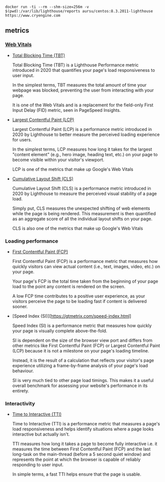 ###

```
docker run -ti --rm --shm-size=256m -v $(pwd):/var/lib/lighthouse/reports aursu/centos:8.3.2011-lighthouse https://www.cryengine.com
```

## metrics

### [Web Vitals](https://web.dev/vitals/)

* [Total Blocking Time (TBT)](https://gtmetrix.com/total-blocking-time.html)

  Total Blocking Time (TBT) is a Lighthouse Performance metric introduced in
  2020 that quantifies your page's load responsiveness to user input.

  In the simplest terms, TBT measures the total amount of time your webpage was
  blocked, preventing the user from interacting with your page.

  It is one of the Web Vitals and is a replacement for the field-only First
  Input Delay (FID) metric, seen in PageSpeed Insights.

* [Largest Contentful Paint (LCP)](https://gtmetrix.com/largest-contentful-paint.html)

  Largest Contentful Paint (LCP) is a performance metric introduced in 2020 by
  Lighthouse to better measure the perceived loading experience for users.

  In the simplest terms, LCP measures how long it takes for the largest
  "content element" (e.g., hero image, heading text, etc.) on your page to
  become visible within your visitor's viewport.

  LCP is one of the metrics that make up Google's Web Vitals

* [Cumulative Layout Shift (CLS)](https://gtmetrix.com/cumulative-layout-shift.html)

  Cumulative Layout Shift (CLS) is a performance metric introduced in 2020 by
  Lighthouse to measure the perceived visual stability of a page load.

  Simply put, CLS measures the unexpected shifting of web elements while the
  page is being rendered. This measurement is then quantified as an aggregate
  score of all the individual layout shifts on your page.

  CLS is also one of the metrics that make up Google's Web Vitals

### Loading performance

* [First Contentful Paint (FCP)](https://gtmetrix.com/first-contentful-paint.html)

  First Contentful Paint (FCP) is a performance metric that measures how
  quickly visitors can view actual content (i.e., text, images, video, etc.) on
  your page.

  Your page's FCP is the total time taken from the beginning of your page load
  to the point any content is rendered on the screen.

  A low FCP time contributes to a positive user experience, as your visitors
  perceive the page to be loading fast if content is delivered sooner.

* [Speed Index (SI)][https://gtmetrix.com/speed-index.html]

  Speed Index (SI) is a performance metric that measures how quickly your page is visually complete above-the-fold.

  SI is dependent on the size of the browser view port and differs from other metrics like First Contentful Paint (FCP) or Largest Contentful Paint (LCP) because it is not a milestone on your page's loading timeline.

  Instead, it is the result of a calculation that reflects your visitor's page experience utilizing a frame-by-frame analysis of your page's load behaviour.

  SI is very much tied to other page load timings. This makes it a useful overall benchmark for assessing your website's performance in its entirety.

### Interactivity

* [Time to Interactive (TTI)](https://gtmetrix.com/time-to-interactive.html)

   Time to Interactive (TTI) is a performance metric that measures a page's load responsiveness and helps identify situations where a page looks interactive but actually isn't.

  TTI measures how long it takes a page to become fully interactive i.e. it measures the time between First Contentful Paint (FCP) and the last long-task on the main-thread (before a 5 second quiet window) and represents the point at which the browser is capable of reliably responding to user input.

  In simple terms, a fast TTI helps ensure that the page is usable.